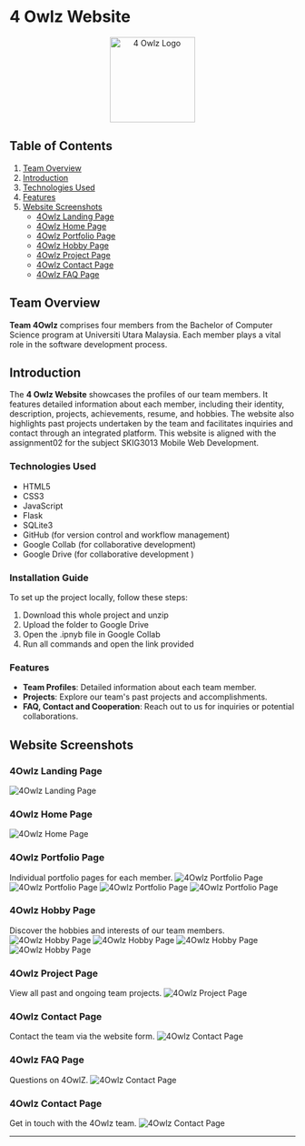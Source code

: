 # 4 Owlz Website
<p align="center">
  <img src="Screenshots/logo.png" alt="4 Owlz Logo" width="150" height="150"/>
</p>


## Table of Contents
1. [Team Overview](#team-overview)
2. [Introduction](#introduction)
3. [Technologies Used](#technologies-used)
4. [Features](#features)
5. [Website Screenshots](#website-screenshots)
   - [4Owlz Landing Page](#4owlz-landing-page)
   - [4Owlz Home Page](#4owlz-home-page)
   - [4Owlz Portfolio Page](#4owlz-portfolio-page)
   - [4Owlz Hobby Page](#4owlz-hobby-page)
   - [4Owlz Project Page](#4owlz-project-page)
   - [4Owlz Contact Page](#4owlz-contact-page)
   - [4Owlz FAQ Page](#4owlz-faq-page)


## Team Overview

**Team 4Owlz** comprises four members from the Bachelor of Computer Science program at Universiti Utara Malaysia. Each member plays a vital role in the software development process.

## Introduction

The **4 Owlz Website** showcases the profiles of our team members. It features detailed information about each member, including their identity, description, projects, achievements, resume, and hobbies. The website also highlights past projects undertaken by the team and facilitates inquiries and contact through an integrated platform.
This website is aligned with the assignment02 for the subject SKIG3013 Mobile Web Development.

### Technologies Used
- HTML5
- CSS3
- JavaScript
- Flask
- SQLite3
- GitHub (for version control and workflow management)
- Google Collab (for collaborative development)
- Google Drive (for collaborative development )

### Installation Guide

To set up the project locally, follow these steps:
1. Download this whole project and unzip
2. Upload the folder to Google Drive
3. Open the .ipnyb file in Google Collab
4. Run all commands and open the link provided


### Features

- **Team Profiles**: Detailed information about each team member.
- **Projects**: Explore our team's past projects and accomplishments.
- **FAQ, Contact and Cooperation**: Reach out to us for inquiries or potential collaborations.

## Website Screenshots

### 4Owlz Landing Page
![4Owlz Landing Page](Screenshots/LandPage.png)

### 4Owlz Home Page
![4Owlz Home Page](Screenshots/HomePage.png)

### 4Owlz Portfolio Page
Individual portfolio pages for each member.
![4Owlz Portfolio Page](Screenshots/ResumePage-TL.png)
![4Owlz Portfolio Page](Screenshots/ResumePage-KM.png)
![4Owlz Portfolio Page](Screenshots/ResumePage-WJ.png)
![4Owlz Portfolio Page](Screenshots/ResumePage-DS.png)

### 4Owlz Hobby Page
Discover the hobbies and interests of our team members.
![4Owlz Hobby Page](Screenshots/HobbyPage-TL.png)
![4Owlz Hobby Page](Screenshots/HobbyPage-KM.png)
![4Owlz Hobby Page](Screenshots/HobbyPage-WJ.png)
![4Owlz Hobby Page](Screenshots/HobbyPage-DS.png)

### 4Owlz Project Page
View all past and ongoing team projects.
![4Owlz Project Page](Screenshots/ProjectPage.png)

### 4Owlz Contact Page
Contact the team via the website form.
![4Owlz Contact Page](Screenshots/ContactPage.png)

### 4Owlz FAQ Page
Questions on 4OwlZ.
![4Owlz Contact Page](Screenshots/FAQPage.png)

### 4Owlz Contact Page
Get in touch with the 4Owlz team.
![4Owlz Contact Page](Screenshot/Contact.png)

---

